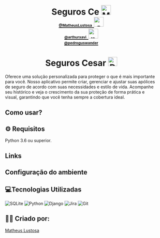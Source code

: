 <h1 align="center">Seguros Ce
<a href="https://github.com/MatheusLustosa">
                    <img src="https://avatars.githubusercontent.com/u/108696459?v=4&s=32" width="32" height="32" alt="MatheusLustosa"/>
                    <br>
                    <span style="font-size: 12px;">@MatheusLustosa</span>
                  </a>
<a href="https://github.com/arthurxavi">
                    <img src="https://avatars.githubusercontent.com/u/169710371?v=4&s=32" width="32" height="32" alt="arthurxavi"/>
                    <br>
                    <span style="font-size: 12px;">@arthurxavi</span>
                  </a>
<a href="https://github.com/pedroguswander">
                    <img src="https://avatars.githubusercontent.com/u/168600233?v=4&s=32" width="32" height="32" alt="pedroguswander"/>
                    <br>
                    <span style="font-size: 12px;">@pedroguswander</span>
                  </a>
<h1 align="center">Seguros Cesar <img src="https://github.com/user-attachments/assets/47d54f58-3607-488c-9df2-8646c6bfe1fe" alt="Descrição da imagem" width="30"/></h1> 

Oferece uma solução personalizada para proteger o que é mais importante para você. Nosso aplicativo permite criar, gerenciar e ajustar suas apólices de seguro de acordo com suas necessidades e estilo de vida. Acompanhe seu histórico e veja o crescimento da sua proteção de forma prática e visual, garantindo que você tenha sempre a cobertura ideal.

## Como usar?

## ⚙️ Requisitos
Python 3.6 ou superior.

## Links 

## Configuração do ambiente

## 💻Tecnologias Utilizadas
![SQLite](https://img.shields.io/badge/sqlite-%2307405e.svg?style=for-the-badge&logo=sqlite&logoColor=white)
![Python](https://img.shields.io/badge/python-3670A0?style=for-the-badge&logo=python&logoColor=ffdd54)
![Django](https://img.shields.io/badge/django-%23092E20.svg?style=for-the-badge&logo=django&logoColor=white)
![Jira](https://img.shields.io/badge/jira-%230A0FFF.svg?style=for-the-badge&logo=jira&logoColor=white)
![Git](https://img.shields.io/badge/git-%23F05033.svg?style=for-the-badge&logo=git&logoColor=white)
## 🙋‍♂️ Criado por:
[Matheus Lustosa](https://github.com/MatheusLustosa)


